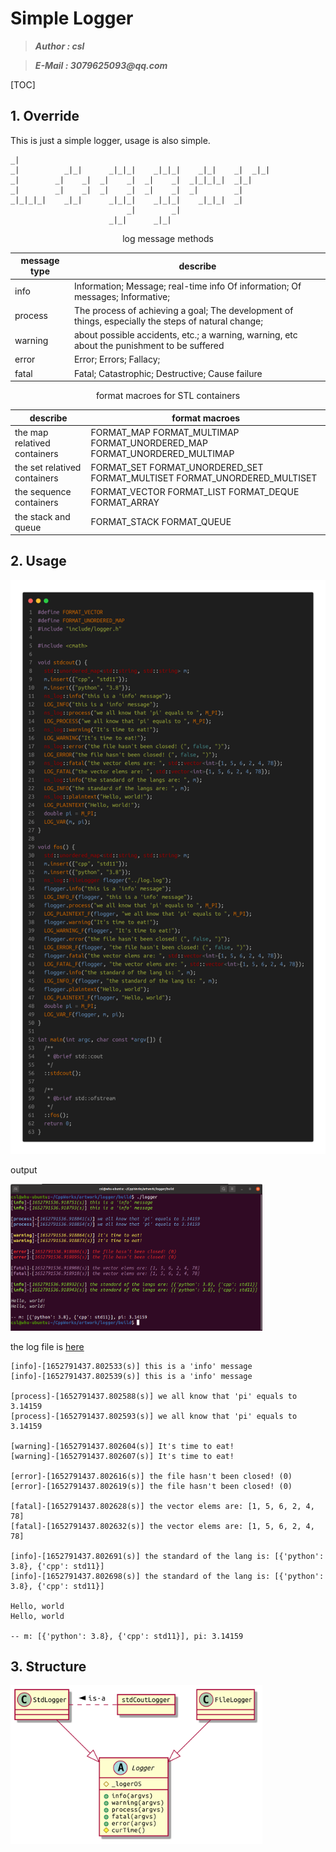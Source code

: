 # Simple Logger
>___Author : csl___   

>___E-Mail : 3079625093@qq.com___   

[TOC]

## 1. Override

This is just a simple logger, usage is also simple.
```ABAP                                   
_|                                                          
_|          _|_|      _|_|_|    _|_|_|    _|_|    _|  _|_|  
_|        _|    _|  _|    _|  _|    _|  _|_|_|_|  _|_|      
_|        _|    _|  _|    _|  _|    _|  _|        _|        
_|_|_|_|    _|_|      _|_|_|    _|_|_|    _|_|_|  _|        
                          _|        _|                      
                      _|_|      _|_|                       
```

<center>

log message methods

|message type|describe|
|---|---| 
|info|Information; Message; real-time info Of information; Of messages; Informative;|
|process|The process of achieving a goal; The development of things, especially the steps of natural change;|
|warning|about possible accidents, etc.; a warning, warning, etc about the punishment to be suffered|
|error|Error; Errors; Fallacy;|
|fatal|Fatal; Catastrophic; Destructive; Cause failure|

</center>

<center>

format macroes for STL containers

|describe|format macroes|
|---|---|
|the map relatived containers|FORMAT_MAP FORMAT_MULTIMAP FORMAT_UNORDERED_MAP FORMAT_UNORDERED_MULTIMAP|
|the set relatived containers|FORMAT_SET FORMAT_UNORDERED_SET FORMAT_MULTISET FORMAT_UNORDERED_MULTISET|
|the sequence containers|FORMAT_VECTOR FORMAT_LIST FORMAT_DEQUE FORMAT_ARRAY|
|the stack and queue|FORMAT_STACK FORMAT_QUEUE|

</center>

## 2. Usage
<img src="./img/code.png">

output

<img src="./img/output.png" width=80%>

the log file is [here](./log.log)

```apl
[info]-[1652791437.802533(s)] this is a 'info' message
[info]-[1652791437.802539(s)] this is a 'info' message

[process]-[1652791437.802588(s)] we all know that 'pi' equals to 3.14159
[process]-[1652791437.802593(s)] we all know that 'pi' equals to 3.14159

[warning]-[1652791437.802604(s)] It's time to eat!
[warning]-[1652791437.802607(s)] It's time to eat!

[error]-[1652791437.802616(s)] the file hasn't been closed! (0)
[error]-[1652791437.802619(s)] the file hasn't been closed! (0)

[fatal]-[1652791437.802628(s)] the vector elems are: [1, 5, 6, 2, 4, 78]
[fatal]-[1652791437.802632(s)] the vector elems are: [1, 5, 6, 2, 4, 78]

[info]-[1652791437.802691(s)] the standard of the lang is: [{'python': 3.8}, {'cpp': std11}]
[info]-[1652791437.802698(s)] the standard of the lang is: [{'python': 3.8}, {'cpp': std11}]

Hello, world
Hello, world

-- m: [{'python': 3.8}, {'cpp': std11}], pi: 3.14159
```

## 3. Structure

<img src="./docs/imgs/logger.png" width="80%">